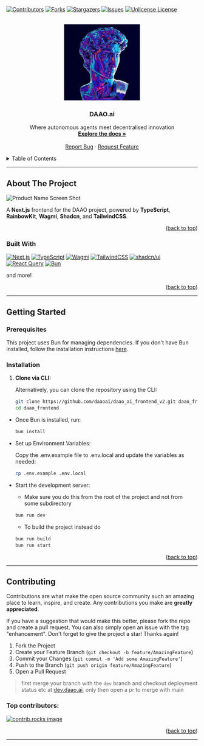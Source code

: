 <!-- Improved compatibility of back to top link: See: https://github.com/daaoai/daao_ai_frontend_v2/pull/73 -->

<a id="readme-top"></a>

<!--
*** Thanks for checking out the Best-README-Template. If you have a suggestion
*** that would make this better, please fork the repo and create a pull request
*** or simply open an issue with the tag "enhancement".
*** Don't forget to give the project a star!
*** Thanks again! Now go create something AMAZING! :D
-->

<!-- PROJECT SHIELDS -->
<!--
*** I'm using markdown "reference style" links for readability.
*** Reference links are enclosed in brackets [ ] instead of parentheses ( ).
*** See the bottom of this document for the declaration of the reference variables
*** for contributors-url, forks-url, etc. This is an optional, concise syntax you may use.
*** https://www.markdownguide.org/basic-syntax/#reference-style-links
-->

[![Contributors][contributors-shield]][contributors-url]
[![Forks][forks-shield]][forks-url]
[![Stargazers][stars-shield]][stars-url]
[![Issues][issues-shield]][issues-url]
[![Unlicense License][license-shield]][license-url]

<!-- [![LinkedIn][linkedin-shield]][linkedin-url] -->

<!-- PROJECT LOGO -->
<br />
<div align="center">
  <a href="https://github.com/daaoai/daao_ai_frontend_v2">
    <img src="./public/assets/roman-guy.svg" alt="Logo" width="200" height="200">
  </a>

  <h3 align="center">DAAO.ai</h3>

  <p align="center">
    Where autonomous agents meet decentralised innovation
    <br />
    <a href="https://github.com/daaoai/daao_ai_frontend_v2/wiki"><strong>Explore the docs »</strong></a>
    <br />
    <br />
    <!-- <a href="https://github.com/daaoai/daao_ai_frontend_v2">View Demo</a> -->
    <!-- &middot; -->
    <a href="https://github.com/daaoai/daao_ai_frontend_v2/issues/new?labels=bug&template=bug-report---.md">Report Bug</a>
    &middot;
    <a href="https://github.com/daaoai/daao_ai_frontend_v2/issues/new?labels=enhancement&template=feature-request---.md">Request Feature</a>
  </p>
</div>

<!-- TABLE OF CONTENTS -->
<details>
  <summary>Table of Contents</summary>
  <ol>
    <li>
      <a href="#about-the-project">About The Project</a>
      <ul>
        <li><a href="#built-with">Built With</a></li>
      </ul>
    </li>
    <li>
      <a href="#getting-started">Getting Started</a>
      <ul>
        <li><a href="#prerequisites">Prerequisites</a></li>
        <li><a href="#installation">Installation</a></li>
      </ul>
    </li>
    <li><a href="#contributing">Contributing</a></li>
  </ol>
</details>
 
---

<!-- # **Next.js + Rainbowkit + SIWE + shadcn** -->

<!-- Live Demo: [link-here](link-here) -->

<!-- ABOUT THE PROJECT -->

## About The Project

![Product Name Screen Shot](http://0x0.st/8ZlG.png)

A **Next.js** frontend for the DAAO project, powered by **TypeScript**, **RainbowKit**, **Wagmi**, **Shadcn**, and **TailwindCSS**.

<p align="right">(<a href="#readme-top">back to top</a>)</p>

### Built With

[![Next.js](https://img.shields.io/badge/Next.js-black?logo=next.js&logoColor=white)](https://nextjs.org)
[![TypeScript](https://img.shields.io/badge/TypeScript-3178C6?logo=typescript&logoColor=fff)](https://www.typescriptlang.org)
[![Wagmi](https://img.shields.io/badge/Wagmi-000?logo=wagmi&logoColor=fff)](https://wagmi.sh)
[![TailwindCSS](https://img.shields.io/badge/Tailwind%20CSS-%2338B2AC.svg?logo=tailwind-css&logoColor=white)](https://tailwindcss.com)
[![shadcn/ui](https://img.shields.io/badge/shadcn%2Fui-000?logo=shadcnui&logoColor=fff)](https://shadcn.dev)
[![React Query](https://img.shields.io/badge/React%20Query-FF4154?logo=reactquery&logoColor=fff)](https://tanstack.com/query/latest)
[![Bun](https://img.shields.io/badge/Bun-000?logo=bun&logoColor=fff)](https://bun.sh)

and more!

<p align="right">(<a href="#readme-top">back to top</a>)</p>

<!-- --- -->
<!---->
<!-- ## ✨ **What's Included** -->
<!---->
<!-- Includes the following features: -->
<!---->
<!-- - **Next.js** with **TypeScript**: Full TypeScript support for modern, scalable applications. -->
<!-- - **RainbowKit + Wagmi**: Seamless Ethereum wallet connection and Web3 functionality with built-in wallet UI. -->
<!-- - **SIWE (Sign-In With Ethereum)**: Pre-configured authentication solution for decentralized logins using NextAuth. -->
<!-- - **TailwindCSS**: A utility-first CSS framework for fast and responsive design. -->
<!-- - **Shadcn Components**: A customizable component library built on TailwindCSS for building modern UIs. -->
<!-- - **Theme Toggle**: Dark/light mode toggler with TailwindCSS-based theme switching. -->
<!-- - **React Query**: Integrated for managing server state and caching. -->
<!-- - **NextAuth**: Secure authentication setup, with support for Web3-based logins. -->
<!-- - **Bun** for Fast Package Management: Support for Bun to speed up dependency installation and script execution. -->

---

<!-- GETTING STARTED -->

## Getting Started

### Prerequisites

This project uses Bun for managing dependencies. If you don't have Bun installed, follow the installation instructions [here](https://bun.sh/docs/installation).

### Installation

1. **Clone via CLI:**

   Alternatively, you can clone the repository using the CLI:

   ```bash
   git clone https://github.com/daaoai/daao_ai_frontend_v2.git daao_frontend
   cd daao_frontend

   ```

- Once Bun is installed, run:

  ```bash
  bun install
  ```

- Set up Environment Variables:

  Copy the .env.example file to .env.local and update the variables as needed:

  ```bash
  cp .env.example .env.local
  ```

- Start the development server:

  - Make sure you do this from the root of the project and not from some subdirectory

  ```bash
  bun run dev
  ```

  - To build the project instead do

  ```sh
  bun run build
  bun run start
  ```

<p align="right">(<a href="#readme-top">back to top</a>)</p>

---

<!-- CONTRIBUTING -->

## Contributing

Contributions are what make the open source community such an amazing place to learn, inspire, and create. Any contributions you make are **greatly appreciated**.

If you have a suggestion that would make this better, please fork the repo and create a pull request. You can also simply open an issue with the tag "enhancement".
Don't forget to give the project a star! Thanks again!

1. Fork the Project
2. Create your Feature Branch (`git checkout -b feature/AmazingFeature`)
3. Commit your Changes (`git commit -m 'Add some AmazingFeature'`)
4. Push to the Branch (`git push origin feature/AmazingFeature`)
5. Open a Pull Request

> first merge your branch with the `dev` branch and checkout deployment status etc at [dev.daao.ai](https://dev.daao.ai), only then open a pr to merge with main

### Top contributors:

<a href="https://github.com/daaoai/daao_ai_frontend_v2/graphs/contributors">
  <img src="https://contrib.rocks/image?repo=daaoai/daao_ai_frontend_v2" alt="contrib.rocks image" />
</a>

<p align="right">(<a href="#readme-top">back to top</a>)</p>

---

<!-- MARKDOWN LINKS & IMAGES -->
<!-- https://www.markdownguide.org/basic-syntax/#reference-style-links -->

[contributors-shield]: https://img.shields.io/github/contributors/daaoai/daao_ai_frontend_v2.svg?style=for-the-badge
[contributors-url]: https://github.com/daaoai/daao_ai_frontend_v2/graphs/contributors
[forks-shield]: https://img.shields.io/github/forks/daaoai/daao_ai_frontend_v2.svg?style=for-the-badge
[forks-url]: https://github.com/daaoai/daao_ai_frontend_v2/network/members
[stars-shield]: https://img.shields.io/github/stars/daaoai/daao_ai_frontend_v2.svg?style=for-the-badge
[stars-url]: https://github.com/daaoai/daao_ai_frontend_v2/stargazers
[issues-shield]: https://img.shields.io/github/issues/daaoai/daao_ai_frontend_v2.svg?style=for-the-badge
[issues-url]: https://github.com/daaoai/daao_ai_frontend_v2/issues
[license-shield]: https://img.shields.io/github/license/daaoai/daao_ai_frontend_v2.svg?style=for-the-badge
[license-url]: https://github.com/daaoai/daao_ai_frontend_v2/blob/master/LICENSE.txt

<!-- [linkedin-shield]: https://img.shields.io/badge/-LinkedIn-black.svg?style=for-the-badge&logo=linkedin&colorB=555 -->
<!-- [linkedin-url]: https://linkedin.com/in/othneildrew -->

[product-screenshot]: images/screenshot.png
